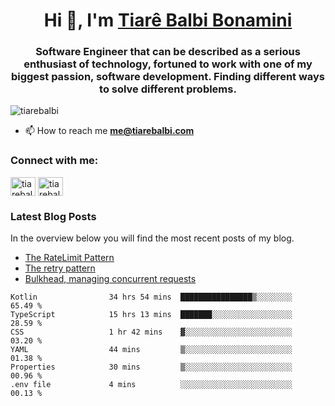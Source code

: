 

<h1 align="center">Hi 👋, I'm <a href="https://tiarebalbi.com?utm_source=github&utm_medium=profile&utm_campaign=github_profile">Tiarê Balbi Bonamini</a></h1>

<h3 align="center">Software Engineer that can be described as a serious enthusiast of technology, fortuned to work with one of my biggest passion, software development. Finding different ways to solve different problems.</h3>

<p align="left"> <img src="https://komarev.com/ghpvc/?username=tiarebalbi" alt="tiarebalbi" /> </p>

- 📫 How to reach me **me@tiarebalbi.com**

<p align="left">
<h3 align="left">Connect with me:</h3>
<a href="https://twitter.com/tiarebalbi" target="blank"><img align="center" src="https://cdn.jsdelivr.net/npm/simple-icons@3.0.1/icons/twitter.svg" alt="tiarebalbi" height="30" width="40" /></a>
<a href="https://instagram.com/tiarebalbi" target="blank"><img align="center" src="https://cdn.jsdelivr.net/npm/simple-icons@3.0.1/icons/instagram.svg" alt="tiarebalbi" height="30" width="40" /></a>
</p>

### Latest Blog Posts

In the overview below you will find the most recent posts of my blog.

* [The RateLimit Pattern](https://tiarebalbi.com/article/week-4-the-rate-limit-pattern?utm_source=github&utm_medium=profile&utm_campaign=github_profile)
* [The retry pattern](https://tiarebalbi.com/article/week-3-the-retry-pattern?utm_source=github&utm_medium=profile&utm_campaign=github_profile)
* [Bulkhead, managing concurrent requests](https://tiarebalbi.com/article/week-2-bulkhead-managing-concurrent-requests?utm_source=github&utm_medium=profile&utm_campaign=github_profile)

<!--START_SECTION:waka-->

```text
Kotlin                34 hrs 54 mins  ████████████████▒░░░░░░░░   65.49 %
TypeScript            15 hrs 13 mins  ███████░░░░░░░░░░░░░░░░░░   28.59 %
CSS                   1 hr 42 mins    ▓░░░░░░░░░░░░░░░░░░░░░░░░   03.20 %
YAML                  44 mins         ▒░░░░░░░░░░░░░░░░░░░░░░░░   01.38 %
Properties            30 mins         ▒░░░░░░░░░░░░░░░░░░░░░░░░   00.96 %
.env file             4 mins          ░░░░░░░░░░░░░░░░░░░░░░░░░   00.13 %
```

<!--END_SECTION:waka-->
